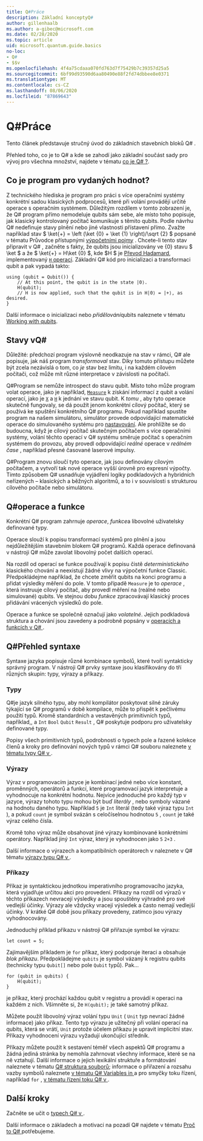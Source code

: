 ```yaml
---
title: Q#Práce
description: Základní konceptyQ#
author: gillenhaalb
ms.author: a-gibec@microsoft.com
ms.date: 02/28/2020
ms.topic: article
uid: microsoft.quantum.guide.basics
no-loc:
- Q#
- $$v
ms.openlocfilehash: 4f4a75cdaaa070fd763d7f75429b7c39357d25a5
ms.sourcegitcommit: 6bf99d93590d6aa80490e88f2fd74dbbee8e0371
ms.translationtype: MT
ms.contentlocale: cs-CZ
ms.lasthandoff: 08/06/2020
ms.locfileid: "87869643"
---
```

# <a name="no-locq-basics"></a>Q#Práce

Tento článek představuje stručný úvod do základních stavebních bloků Q# .

Přehled toho, co je to Q# a kde se zahodí jako základní součást sady pro vývoj pro všechna množství, najdete v tématu [co je Q# ?](xref:microsoft.quantum.overview.q-sharp). 

## <a name="what-is-a-quantum-program"></a>Co je program pro vydaných hodnot?

Z technického hlediska je program pro práci s více operačními systémy konkrétní sadou klasických podprocesů, které při volání provádějí určité operace s operačním systémem.
Důležitým rozdílem v tomto zobrazení je, že Q# program přímo nemodeluje qubits sám sebe, ale místo toho popisuje, jak klasický kontrolovaný počítač komunikuje s těmito qubits.
Podle návrhu Q# nedefinuje stavy plnění nebo jiné vlastnosti přístavení přímo.
Zvažte například stav $ \ket{+} = \left (\ket {0} + \ket {1} \right)/\sqrt {2} $ popsané v tématu Průvodce přístupnými [výpočetními pojmy](xref:microsoft.quantum.concepts.intro) .
Chcete-li tento stav připravit v Q# , začněte s fakty, že qubits jsou inicializovány ve {0} stavu $ \ket $ a že $ \ket{+} = H\ket {0} $, kde $H $ je [Převod Hadamard](xref:microsoft.quantum.glossary#hadamard), implementovaný [ `H` operací](xref:microsoft.quantum.intrinsic.h). Základní Q# kód pro inicializaci a transformaci qubit a pak vypadá takto:

```qsharp
using (qubit = Qubit()) {
    // At this point, the qubit is in the state |0⟩.
    H(qubit);
    // H is now applied, such that the qubit is in H|0⟩ = |+⟩, as desired.
}
```
Další informace o inicializaci nebo *přidělování*qubits naleznete v tématu [Working with qubits](xref:microsoft.quantum.guide.qubits).

## <a name="quantum-states-in-no-locq"></a>Stavy vQ#

Důležité: předchozí program výslovně neodkazuje na stav v rámci, Q# ale popisuje, jak náš program *transformoval* stav.
Díky tomuto přístupu můžete být zcela nezávislá o tom, co *je* stav bez limitu, i na každém cílovém počítači, což může mít různé interpretace v závislosti na počítači. 

Q#Program se nemůže introspect do stavu qubit.
Místo toho může program volat operace, jako je například, [`Measure`](xref:microsoft.quantum.intrinsic.measure) k získání informací z qubit a volání operací, jako je [`X`](xref:microsoft.quantum.intrinsic.x) a [`H`](xref:microsoft.quantum.intrinsic.h) k jednání ve stavu qubit.
K *tomu* , aby tyto operace skutečně fungovaly, se dá použít jenom konkrétní cílový počítač, který se používá ke spuštění konkrétního Q# programu.
Pokud například spustíte program na našem simulátoru, simulátor provede odpovídající matematické operace do simulovaného systému pro [nastavování](xref:microsoft.quantum.machines.full-state-simulator).
Ale prohlížíte se do budoucna, když je cílový počítač skutečným počítačem s více operačními systémy, volání těchto operací v Q# systému směruje počítač s operačním systémem do provozu, aby provedl odpovídající *reálné* operace v *reálném čase* , například přesné časované laserové impulsy.

Q#Program znovu sloučí tyto operace, jak jsou definovány cílovým počítačem, a vytvoří tak nové operace vyšší úrovně pro expresní výpočty.
Tímto způsobem Q# usnadňuje vyjádření logiky podkladových a hybridních neřízených – klasických a běžných algoritmů, a to i v souvislosti s strukturou cílového počítače nebo simulátoru.

## <a name="no-locq-operations-and-functions"></a>Q#operace a funkce

Konkrétní Q# program zahrnuje *operace*, *funkce*a libovolné uživatelsky definované typy. 

Operace slouží k popisu transformací systémů pro plnění a jsou nejdůležitějším stavebním blokem Q# programů. Každá operace definovaná v nástroji Q# může zavolat libovolný počet dalších operací.

Na rozdíl od operací se funkce používají k popisu čistě *deterministického* klasického chování a neexistují žádné vlivy na výpočetní funkce Classic. Předpokládejme například, že chcete změřit qubits na konci programu a přidat výsledky měření do pole.
V tomto případě `Measure` je to *operace* , která instruuje cílový počítač, aby provedl měření na (reálné nebo simulované) qubits. Ve stejnou dobu *funkce* zpracovávají klasický proces přidávání vrácených výsledků do pole.

Operace a funkce se společně označují jako *volatelné*. Jejich podkladová struktura a chování jsou zavedeny a podrobně popsány v [operacích a funkcích v Q# ](xref:microsoft.quantum.guide.operationsfunctions).


## <a name="no-locq-syntax-overview"></a>Q#Přehled syntaxe

Syntaxe jazyka popisuje různé kombinace symbolů, které tvoří syntakticky správný program.
V nástroji Q# prvky syntaxe jsou klasifikovány do tří různých skupin: typy, výrazy a příkazy.

### <a name="types"></a>Typy
Q#je jazyk silného typu, aby mohl kompilátor poskytovat silné záruky týkající se Q# programů v době kompilace, může to přispět k pečlivému použití typů.
Kromě standardních a vestavěných primitivních typů, například,, a `Int` `Bool` `Qubit` `Result` , Q# poskytuje podporu pro uživatelsky definované typy.

Popisy všech primitivních typů, podrobnosti o typech pole a řazené kolekce členů a kroky pro definování nových typů v rámci Q# souboru naleznete [v tématu typy Q# v ](xref:microsoft.quantum.guide.types).

### <a name="expressions"></a>Výrazy
Výraz v programovacím jazyce je kombinací jedné nebo více konstant, proměnných, operátorů a funkcí, které programovací jazyk interpretuje a vyhodnocuje na konkrétní hodnotu.
Nejvíce jednoduché pro každý typ v jazyce, výrazy tohoto typu mohou být buď *literály* , nebo symboly vázané na hodnotu daného typu.
Například `5` je `Int` literál (tedy také výraz typu `Int` ), a pokud `count` je symbol svázán s celočíselnou hodnotou `5` , `count` je také výraz celého čísla.

Kromě toho výraz může obsahovat jiné výrazy kombinované konkrétními operátory.
Například jiný `Int` výraz, který je vyhodnocen jako `5` `2+3` .

Další informace o výrazech a kompatibilních operátorech v naleznete v Q# tématu [výrazy typu Q# v ](xref:microsoft.quantum.guide.expressions). 

### <a name="statements"></a>Příkazy 
Příkaz je syntaktickou jednotkou imperativního programovacího jazyka, která vyjadřuje určitou akci pro provedení. Příkazy na rozdíl od výrazů v těchto příkazech nevracejí výsledky a jsou spouštěny výhradně pro své vedlejší účinky. Výrazy ale vždycky vracejí výsledek a často nemají vedlejší účinky. V krátké Q# době jsou příkazy provedeny, zatímco jsou výrazy vyhodnocovány.

Jednoduchý příklad příkazu v nástroji Q# přiřazuje symbol ke výrazu:
```qsharp
let count = 5;
```

Zajímavějším příkladem je `for` příkaz, který podporuje iteraci a obsahuje *blok příkazu*.
Předpokládejme `qubits` je symbol vázaný k registru qubits (technicky typu `Qubit[]` nebo pole `Qubit` typů). Pak...
```qsharp
for (qubit in qubits) {
    H(qubit);
}
```
je příkaz, který prochází každou qubit v registru a provádí `H` operaci na každém z nich. Všimněte si, že `H(qubit);` je také samotný příkaz.

Můžete použít libovolný výraz volání typu `Unit` ( `Unit` typ nevrací žádné informace) jako příkaz.
Tento typ výrazu je užitečný při volání operací na qubits, která se vrátí, `Unit` protože účelem příkazu je upravit implicitní stav.
Příkazy vyhodnocení výrazu vyžadují ukončující středník.

Příkazy můžete použít k sestavení téměř všech aspektů Q# programu a žádná jediná stránka by nemohla zahrnovat všechny informace, které se na ně vztahují.
Další informace o jejich lexikální struktuře a formátování naleznete v tématu [ Q# struktura souborů](xref:microsoft.quantum.guide.filestructure); informace o přiřazení a rozsahu vazby symbolů naleznete [v tématu Q# Variables in ](xref:microsoft.quantum.guide.variables)a pro smyčky toku řízení, například `for` , [v tématu řízení toku Q# v ](xref:microsoft.quantum.guide.controlflow).

## <a name="next-steps"></a>Další kroky

Začněte se učit o [typech Q# v ](xref:microsoft.quantum.guide.types).

Další informace o základech a motivaci na pozadí Q# najdete v tématu [Proč to Q# ](https://devblogs.microsoft.com/qsharp/why-do-we-need-q/)potřebujeme.
